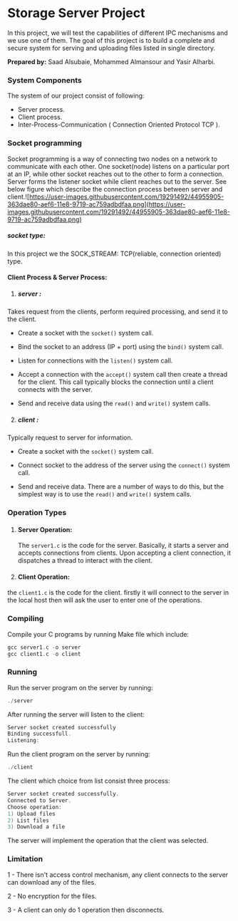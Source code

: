 # Storage Server Project 

In this project, we will test the capabilities of different IPC mechanisms and we use one of them. The goal of this project is to build a complete and secure system for serving and uploading files listed in single directory.

**Prepared by:** Saad Alsubaie, Mohammed Almansour and Yasir Alharbi.

### System Components

The system of our project consist of following:

- Server process.
- Client process.
- Inter-Process-Communication ( Connection Oriented Protocol TCP ).

### Socket programming 

Socket programming is a way of connecting two nodes on a network to  communicate with each other. One socket(node) listens on a particular  port at an IP, while other socket reaches out to the other to form a  connection. Server forms the listener socket while client reaches out to the server. See below figure which describe the connection process between server and client.![https://user-images.githubusercontent.com/19291492/44955905-363dae80-aef6-11e8-9719-ac759adbdfaa.png](https://user-images.githubusercontent.com/19291492/44955905-363dae80-aef6-11e8-9719-ac759adbdfaa.png)

##### socket type:

In this project we the SOCK_STREAM: TCP(reliable, connection oriented) type.

#### Client Process & Server Process:

1. ##### server :

Takes request from the clients, perform required processing, and send it to the client.

- Create a socket with the `socket()` system call.

- Bind the socket to an address (IP + port) using the `bind()` system call.

- Listen for connections with the `listen()` system call.

- Accept a connection with the `accept()` system call then create a thread for the client. This call typically blocks the connection until a client connects with the server.

- Send and receive data using the `read()` and `write()` system calls.


2. ##### client :

Typically request to server for information.

- Create a socket with the `socket()` system call.

- Connect socket to the address of the server using the `connect()` system call.

- Send and receive data. There are a number of ways to do this, but the simplest way is to use the `read()` and `write()` system calls.

  

### Operation Types 

1. #### Server Operation:

   The `server1.c` is the code for the server. Basically, it starts a server and accepts connections from clients. Upon accepting a client connection, it dispatches a thread to interact with  the client.

2. #### Client Operation:

the `client1.c` is the code for the client. firstly it will  connect to the server in the local host then will ask the user to enter one of the operations.

### Compiling 

Compile your C programs by running Make file which include:

```c
gcc server1.c -o server
gcc client1.c -o client 
```

### Running 

Run the server program on the server by running:

```c
./server
```

After running the server will listen to the client:

```c
Server socket created successfully
Binding successfull.
Listening:
```

Run the client program on the server by running:

```c
./client 
```

The client which choice from list consist three process:

```c
Server socket created successfully.
Connected to Server.
Choose operation: 
1) Upload files
2) List files
3) Download a file
```

The server will implement the operation that the client was selected.

### Limitation

1 - There isn't access control mechanism, any client connects to the server can download any of the files.

2 - No encryption for the files. 

3 - A client can only do 1 operation then disconnects.

